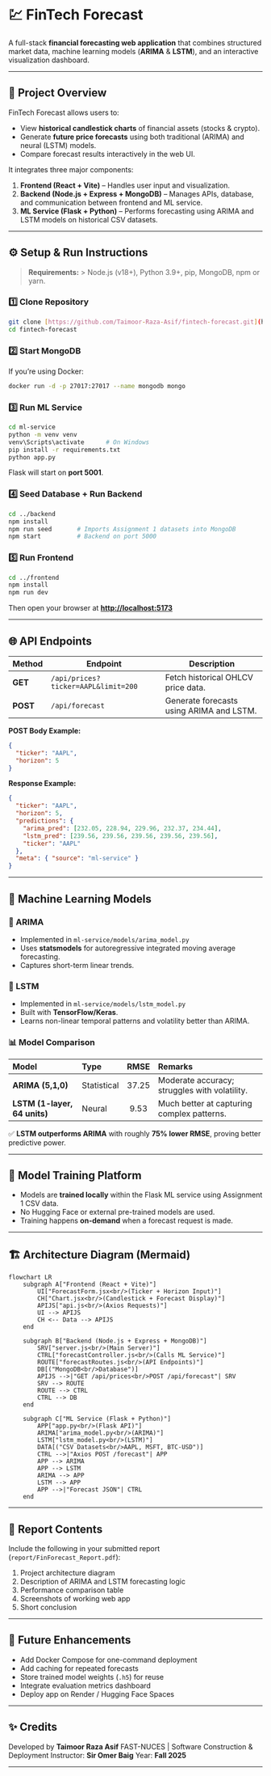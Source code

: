 # 💹 FinTech Forecast

A full-stack **financial forecasting web application** that combines structured market data, machine learning models (**ARIMA** & **LSTM**), and an interactive visualization dashboard.

---

## 🧱 Project Overview

FinTech Forecast allows users to:
- View **historical candlestick charts** of financial assets (stocks & crypto).
- Generate **future price forecasts** using both traditional (ARIMA) and neural (LSTM) models.
- Compare forecast results interactively in the web UI.

It integrates three major components:

1. **Frontend (React + Vite)** – Handles user input and visualization.  
2. **Backend (Node.js + Express + MongoDB)** – Manages APIs, database, and communication between frontend and ML service.  
3. **ML Service (Flask + Python)** – Performs forecasting using ARIMA and LSTM models on historical CSV datasets.
 
 
---

## ⚙️ Setup & Run Instructions

> **Requirements:** > Node.js (v18+), Python 3.9+, pip, MongoDB, npm or yarn.

### 1️⃣ Clone Repository
```bash
git clone [https://github.com/Taimoor-Raza-Asif/fintech-forecast.git](https://github.com/Taimoor-Raza-Asif/fintech-forecast.git)
cd fintech-forecast
```

### 2️⃣ Start MongoDB

If you’re using Docker:

```bash
docker run -d -p 27017:27017 --name mongodb mongo
```

### 3️⃣ Run ML Service

```bash
cd ml-service
python -m venv venv
venv\Scripts\activate      # On Windows
pip install -r requirements.txt
python app.py
```

Flask will start on **port 5001**.

### 4️⃣ Seed Database + Run Backend

```bash
cd ../backend
npm install
npm run seed       # Imports Assignment 1 datasets into MongoDB
npm start          # Backend on port 5000
```

### 5️⃣ Run Frontend

```bash
cd ../frontend
npm install
npm run dev
```

Then open your browser at **[http://localhost:5173](http://localhost:5173)**

---

## 🌐 API Endpoints

| Method   | Endpoint                            | Description                              |
| -------- | ----------------------------------- | ---------------------------------------- |
| **GET** | `/api/prices?ticker=AAPL&limit=200` | Fetch historical OHLCV price data.       |
| **POST** | `/api/forecast`                     | Generate forecasts using ARIMA and LSTM. |

**POST Body Example:**

```json
{
  "ticker": "AAPL",
  "horizon": 5
}
```

**Response Example:**

```json
{
  "ticker": "AAPL",
  "horizon": 5,
  "predictions": {
    "arima_pred": [232.05, 228.94, 229.96, 232.37, 234.44],
    "lstm_pred": [239.56, 239.56, 239.56, 239.56, 239.56],
    "ticker": "AAPL"
  },
  "meta": { "source": "ml-service" }
}
```

---

## 🤖 Machine Learning Models

### 🔹 ARIMA

* Implemented in `ml-service/models/arima_model.py`
* Uses **statsmodels** for autoregressive integrated moving average forecasting.
* Captures short-term linear trends.

### 🔹 LSTM

* Implemented in `ml-service/models/lstm_model.py`
* Built with **TensorFlow/Keras**.
* Learns non-linear temporal patterns and volatility better than ARIMA.

### 📊 Model Comparison

| Model                        | Type        |  RMSE | Remarks                                       |
| :--------------------------- | :---------- | :---: | :-------------------------------------------- |
| **ARIMA (5,1,0)** | Statistical | 37.25 | Moderate accuracy; struggles with volatility. |
| **LSTM (1-layer, 64 units)** | Neural      |  9.53 | Much better at capturing complex patterns.    |

✅ **LSTM outperforms ARIMA** with roughly **75% lower RMSE**, proving better predictive power.

---

## 🧠 Model Training Platform

* Models are **trained locally** within the Flask ML service using Assignment 1 CSV data.
* No Hugging Face or external pre-trained models are used.
* Training happens **on-demand** when a forecast request is made.

---

## 🏗️ Architecture Diagram (Mermaid)

```mermaid
flowchart LR
    subgraph A["Frontend (React + Vite)"]
        UI["ForecastForm.jsx<br/>(Ticker + Horizon Input)"]
        CH["Chart.jsx<br/>(Candlestick + Forecast Display)"]
        APIJS["api.js<br/>(Axios Requests)"]
        UI --> APIJS
        CH <-- Data --> APIJS
    end

    subgraph B["Backend (Node.js + Express + MongoDB)"]
        SRV["server.js<br/>(Main Server)"]
        CTRL["forecastController.js<br/>(Calls ML Service)"]
        ROUTE["forecastRoutes.js<br/>(API Endpoints)"]
        DB[("MongoDB<br/>Database")]
        APIJS -->|"GET /api/prices<br/>POST /api/forecast"| SRV
        SRV --> ROUTE
        ROUTE --> CTRL
        CTRL --> DB
    end

    subgraph C["ML Service (Flask + Python)"]
        APP["app.py<br/>(Flask API)"]
        ARIMA["arima_model.py<br/>(ARIMA)"]
        LSTM["lstm_model.py<br/>(LSTM)"]
        DATA[("CSV Datasets<br/>AAPL, MSFT, BTC-USD")]
        CTRL -->|"Axios POST /forecast"| APP
        APP --> ARIMA
        APP --> LSTM
        ARIMA --> APP
        LSTM --> APP
        APP -->|"Forecast JSON"| CTRL
    end
```

---

## 🧾 Report Contents

Include the following in your submitted report (`report/FinForecast_Report.pdf`):

1. Project architecture diagram
2. Description of ARIMA and LSTM forecasting logic
3. Performance comparison table
4. Screenshots of working web app
5. Short conclusion

---

## 🚀 Future Enhancements

* Add Docker Compose for one-command deployment
* Add caching for repeated forecasts
* Store trained model weights (`.h5`) for reuse
* Integrate evaluation metrics dashboard
* Deploy app on Render / Hugging Face Spaces

---

## ✨ Credits

Developed by **Taimoor Raza Asif**
FAST-NUCES | Software Construction & Deployment
Instructor: **Sir Omer Baig**
Year: **Fall 2025**

---
